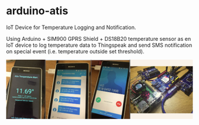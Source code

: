 # arduino-atis
IoT Device for Temperature Logging and Notification.

Using Arduino + SIM900 GPRS Shield + DS18B20 temperature sensor as en IoT device to log temperature data to Thingspeak and send SMS notification on special event (i.e. temperature outside set threshold).

![Image Capt](/images/Capture.JPG)

